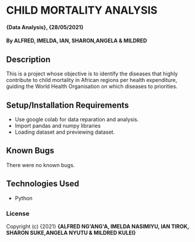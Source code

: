 # CHILD MORTALITY ANALYSIS
#### {Data Analysis}, {28/05/2021}
#### By ALFRED, IMELDA, IAN, SHARON,ANGELA & MILDRED
## Description
This is a project whose objective is to identify the diseases that highly contribute to child mortality in African regions per health expenditure, guiding the World Health Organisation on which diseases to priorities.
## Setup/Installation Requirements
* Use google colab for data reparation and analysis.
* Import pandas and numpy libraries
* Loading dataset and previewing dataset.
## Known Bugs
There were no known bugs.
## Technologies Used
* Python
### License
Copyright (c) {2021} **{ALFRED NG'ANG'A, IMELDA NASIMIYU, IAN TIROK, SHARON SUKE,ANGELA NYUTU & MILDRED KULEI}**
